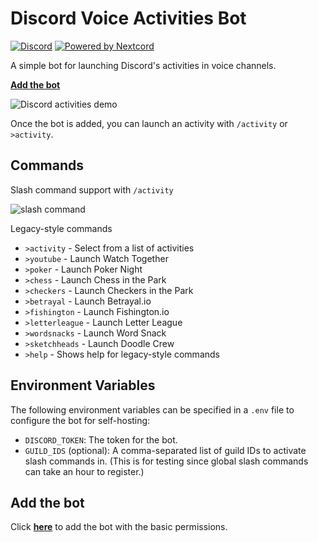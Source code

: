 # Discord Voice Activities Bot

[![Discord](https://img.shields.io/discord/819650821314052106?color=7289DA&logo=discord&logoColor=white)](https://discord.gg/fPrdqh3Zfu "Dev Pro Tips Discussion & Support Server")
[![Powered by Nextcord](https://custom-icon-badges.herokuapp.com/badge/-Powered%20by%20Nextcord-0d1620?logo=nextcord)](https://github.com/nextcord/nextcord "Powered by Nextcord Python API Wrapper")

A simple bot for launching Discord's activities in voice channels.

[**Add the bot**](https://discord.com/api/oauth2/authorize?client_id=887066414723260517&permissions=3072&scope=bot%20applications.commands)

![Discord activities demo](https://user-images.githubusercontent.com/20955511/133156951-db1ad975-c3b9-4317-964c-dc965bd3d724.gif)

Once the bot is added, you can launch an activity with `/activity` or `>activity`.

## Commands

Slash command support with `/activity`

![slash command](https://user-images.githubusercontent.com/20955511/133788815-2f67757f-5092-49df-a085-a657a98830b5.png)

Legacy-style commands

* `>activity` - Select from a list of activities
* `>youtube` - Launch Watch Together
* `>poker` - Launch Poker Night
* `>chess` - Launch Chess in the Park
* `>checkers` - Launch Checkers in the Park
* `>betrayal` - Launch Betrayal.io
* `>fishington` - Launch Fishington.io
* `>letterleague` - Launch Letter League
* `>wordsnacks` - Launch Word Snack
* `>sketchheads` - Launch Doodle Crew
* `>help` - Shows help for legacy-style commands

## Environment Variables

The following environment variables can be specified in a `.env` file to configure the bot for self-hosting:

* `DISCORD_TOKEN`: The token for the bot.
* `GUILD_IDS` (optional): A comma-separated list of guild IDs to activate slash commands in. (This is for testing since global slash commands can take an hour to register.)

## Add the bot

Click [**here**](https://discord.com/api/oauth2/authorize?client_id=887066414723260517&permissions=3072&scope=bot%20applications.commands) to add the bot with the basic permissions.
